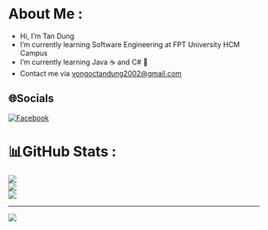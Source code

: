# About Me :
* Hi, I’m Tan Dung
* I’m currently learning Software Engineering at FPT University HCM Campus
* I’m currently learning Java ☕ and C# 🦈
* Contact me via vongoctandung2002@gmail.com


## 🌐Socials
[![Facebook](https://img.shields.io/badge/Facebook-%231877F2.svg?logo=Facebook&logoColor=white)](https://facebook.com/https://www.facebook.com/tan.dung.2910) 

# 📊GitHub Stats :
![](https://github-readme-stats.vercel.app/api?username=GnuDNaT&theme=dracula&hide_border=false&include_all_commits=false&count_private=false)<br/>
![](https://github-readme-streak-stats.herokuapp.com/?user=GnuDNaT&theme=dracula&hide_border=false)<br/>
![](https://github-readme-stats.vercel.app/api/top-langs/?username=GnuDNaT&theme=dracula&hide_border=false&include_all_commits=false&count_private=false&layout=compact)

---
[![](https://visitcount.itsvg.in/api?id=gnudnat&label=Profile%20Views&pretty=false)](https://visitcount.itsvg.in)
